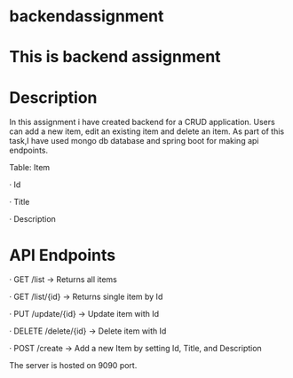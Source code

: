 # backendassignment
# This is backend assignment
# Description

In this assignment i have created backend for a CRUD application. Users can add a new item, edit an existing item and delete an item. As part of this task,I have used mongo db database
and spring boot for making api endpoints.

Table: Item

· Id

· Title

· Description

# API Endpoints

· GET /list -> Returns all items

· GET /list/{id} -> Returns single item by Id

· PUT /update/{id} -> Update item with Id

· DELETE /delete/{id} -> Delete item with Id

· POST /create -> Add a new Item by setting Id, Title, and Description

The server is hosted on 9090 port. 

